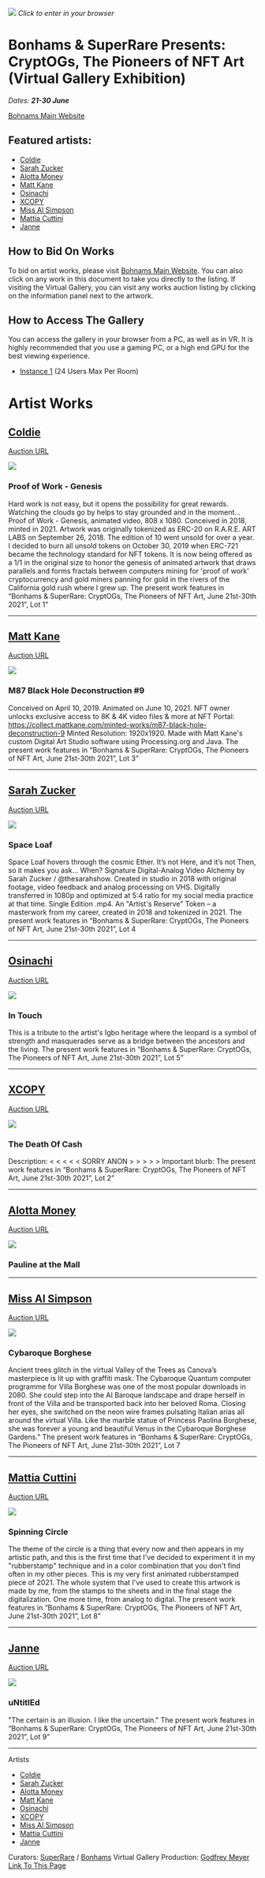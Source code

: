 [![](https://i.imgur.com/WBEHkWt.png)](https://hubs.mozilla.com/pwhF9Gv/bonhams-superrare-cryptogs)
*Click to enter in your browser*

# Bonhams & SuperRare Presents: CryptOGs, The Pioneers of NFT Art (Virtual Gallery Exhibition)

*Dates: **21-30 June***

[Bohnams Main Website](https://bonhams.com/auctions/27285/)

Featured artists:
---
* [Coldie](https://twitter.com/coldie)
* [Sarah Zucker](https://twitter.com/thesarahshow)
* [Alotta Money](https://twitter.com/money_alotta)
* [Matt Kane](https://twitter.com/MattKaneArtist)
* [Osinachi](https://twitter.com/osinachiart)
* [XCOPY](https://twitter.com/xcopyart)
* [Miss Al Simpson](https://twitter.com/missalsimpson)
* [Mattia Cuttini](https://twitter.com/MattiaC)
* [Janne](https://twitter.com/janne_limited)

## How to Bid On Works

To bid on artist works, please visit [Bohnams Main Website](https://bonhams.com/auctions/27285/). You can also click on any work in this document to take you directly to the listing. If visiting the Virtual Gallery, you can visit any works auction listing by clicking on the information panel next to the artwork.

## How to Access The Gallery

You can access the gallery in your browser from a PC, as well as in VR. It is highly recommended that you use a gaming PC, or a high end GPU for the best viewing experience.

* [Instance 1](https://hubs.mozilla.com/pwhF9Gv/bonhams-superrare-cryptogs) (24 Users Max Per Room)




# Artist Works

## [Coldie](https://twitter.com/Coldie)
[Auction URL](https://www.bonhams.com/auctions/27285/preview_lot/5468416/?category=list&length=12&page=1)

![](https://i.imgur.com/IqdOQJJ.png)


### Proof of Work - Genesis
Hard work is not easy, but it opens the possibility for great rewards. Watching the clouds go by helps to stay grounded and in the moment... Proof of Work - Genesis, animated video, 808 x 1080. Conceived in 2018, minted in 2021. Artwork was originally tokenized as ERC-20 on R.A.R.E. ART LABS on September 26, 2018. The edition of 10 went unsold for over a year. I decided to burn all unsold tokens on October 30, 2019 when ERC-721 became the technology standard for NFT tokens. It is now being offered as a 1/1 in the original size to honor the genesis of animated artwork that draws parallels and forms fractals between computers mining for 'proof of work' cryptocurrency and gold miners panning for gold in the rivers of the California gold rush where I grew up. The present work features in “Bonhams & SuperRare: CryptOGs, The Pioneers of NFT Art, June 21st-30th 2021”, Lot 1”



___


## [Matt Kane](https://twitter.com/mattkaneartist)
[Auction URL](https://www.bonhams.com/auctions/27285/preview_lot/5469599/?category=list&length=12&page=1)

![](https://i.imgur.com/7fxRbYq.png)


### M87 Black Hole Deconstruction #9

Conceived on April 10, 2019. Animated on June 10, 2021. NFT owner unlocks exclusive access to 8K & 4K video files & more at NFT Portal: https://collect.mattkane.com/minted-works/m87-black-hole-deconstruction-9 Minted Resolution: 1920x1920. Made with Matt Kane's custom Digital Art Studio software using Processing.org and Java. The present work features in “Bonhams & SuperRare: CryptOGs, The Pioneers of NFT Art, June 21st-30th 2021”, Lot 3”


---


## [Sarah Zucker](https://twitter.com/thesarahshow)
[Auction URL](https://www.bonhams.com/auctions/27285/preview_lot/5469600/?category=list&length=12&page=1)

![](https://i.imgur.com/h1H38Rp.png)

### Space Loaf

Space Loaf hovers through the cosmic Ether. It’s not Here, and it’s not Then, so it makes you ask… When? Signature Digital-Analog Video Alchemy by Sarah Zucker / @thesarahshow. Created in studio in 2018 with original footage, video feedback and analog processing on VHS. Digitally transferred in 1080p and optimized at 5:4 ratio for my social media practice at that time. Single Edition .mp4. An "Artist's Reserve" Token – a masterwork from my career, created in 2018 and tokenized in 2021. The present work features in “Bonhams & SuperRare: CryptOGs, The Pioneers of NFT Art, June 21st-30th 2021”, Lot 4


---

## [Osinachi](https://twitter.com/osinachiart)
[Auction URL](https://www.bonhams.com/auctions/27285/preview_lot/5469601/?category=list&length=12&page=1)

![](https://i.imgur.com/5SRYqUJ.png)

### In Touch
This is a tribute to the artist's Igbo heritage where the leopard is a symbol of strength and masquerades serve as a bridge between the ancestors and the living. The present work features in “Bonhams & SuperRare: CryptOGs, The Pioneers of NFT Art, June 21st-30th 2021”, Lot 5”


---
## [XCOPY](https://twitter.com/XCOPYART)

[Auction URL](https://www.bonhams.com/auctions/27285/preview_lot/5469598/?category=list&length=12&page=1)

![](https://i.imgur.com/VruaFVr.png)


### The Death Of Cash
Description: < < < < < SORRY ANON > > > > > Important blurb: The present work features in “Bonhams & SuperRare: CryptOGs, The Pioneers of NFT Art, June 21st-30th 2021”, Lot 2”


---
## [Alotta Money](https://twitter.com/money_alotta)

[Auction URL](https://www.bonhams.com/auctions/27285/preview_lot/5469597/?category=list&length=12&page=1)

![](https://i.imgur.com/Nvf32qT.png)

### Pauline at the Mall


---
## [Miss Al Simpson](https://twitter.com/missalsimpson)

[Auction URL](https://www.bonhams.com/auctions/27285/preview_lot/5469602/?category=list&length=12&page=1)

![](https://i.imgur.com/7RhqZ6n.png)

### Cybaroque Borghese
Ancient trees glitch in the virtual Valley of the Trees as Canova’s masterpiece is lit up with graffiti mask. The Cybaroque Quantum computer programme for Villa Borghese was one of the most popular downloads in 2080. She could step into the AI Baroque landscape and drape herself in front of the Villa and be transported back into her beloved Roma. Closing her eyes, she switched on the neon wire frames pulsating Italian arias all around the virtual Villa. Like the marble statue of Princess Paolina Borghese, she was forever a young and beautiful Venus in the Cybaroque Borghese Gardens." The present work features in “Bonhams & SuperRare: CryptOGs, The Pioneers of NFT Art, June 21st-30th 2021”, Lot 7


---
## [Mattia Cuttini](https://twitter.com/MattiaC)

[Auction URL](https://www.bonhams.com/auctions/27285/preview_lot/5469603/?category=list&length=12&page=1)

![](https://i.imgur.com/lmiGMi6.png)

### Spinning Circle
The theme of the circle is a thing that every now and then appears in my artistic path, and this is the first time that I've decided to experiment it in my "rubberstamp" technique and in a color combination that you don't find often in my other pieces. This is my very first animated rubberstamped piece of 2021. The whole system that I've used to create this artwork is made by me, from the stamps to the sheets and in the final stage the digitalization. One more time, from analog to digital. The present work features in “Bonhams & SuperRare: CryptOGs, The Pioneers of NFT Art, June 21st-30th 2021”, Lot 8”


---
## [Janne](https://twitter.com/janne_limited)

[Auction URL](https://www.bonhams.com/auctions/27285/preview_lot/5469604/?category=list&length=12&page=1)

![](https://i.imgur.com/T3Dw6ae.png)

### uNtitlEd

"The certain is an illusion. I like the uncertain." The present work features in “Bonhams & SuperRare: CryptOGs, The Pioneers of NFT Art, June 21st-30th 2021”, Lot 9”

---

Artists
* [Coldie](https://twitter.com/coldie)
* [Sarah Zucker](https://twitter.com/thesarahshow)
* [Alotta Money](https://twitter.com/money_alotta)
* [Matt Kane](https://twitter.com/MattKaneArtist)
* [Osinachi](https://twitter.com/osinachiart)
* [XCOPY](https://twitter.com/xcopyart)
* [Miss Al Simpson](https://twitter.com/missalsimpson)
* [Mattia Cuttini](https://twitter.com/MattiaC)
* [Janne](https://twitter.com/janne_limited)

Curators: [SuperRare](https://twitter.com/superrare) / [Bonhams](https://twitter.com/bonhams1793)
Virtual Gallery Production: [Godfrey Meyer](https://twitter.com/godfreymeyer)
[Link To This Page](https://gm3.github.io/bonhams-superrare-cryptogs/)
